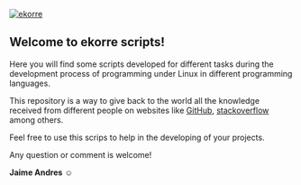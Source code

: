 [![ekorre](http://1.bp.blogspot.com/-67Iwh-wi8CQ/Vaae46eEz0I/AAAAAAAAAoE/Gv59Au9ODLA/s1600/logo.png)](http://www.ekorre.org/)

## Welcome to ekorre scripts!

Here you will find some scripts developed for different tasks during the development process of programming under Linux in different programming languages. 

This repository is a way to give back to the world all the knowledge received from different people on websites like [GitHub](https://github.com), [stackoverflow](https://stackoverflow.com/) among others. 

Feel free to use this scrips to help in the developing of your projects. 

Any question or comment is welcome! 

**Jaime Andres** :relaxed:
